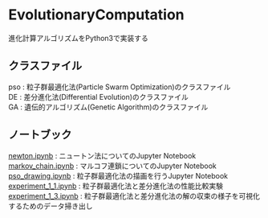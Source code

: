 # EvolutionaryComputation
進化計算アルゴリズムをPython3で実装する

## クラスファイル
pso : 粒子群最適化法(Particle Swarm Optimization)のクラスファイル<br>
DE : 差分進化法(Differential Evolution)のクラスファイル<br>
GA : 遺伝的アルゴリズム(Genetic Algorithm)のクラスファイル<br>

## ノートブック
[newton.ipynb](./newton.ipynb) : ニュートン法についてのJupyter Notebook<br>
[markov_chain.ipynb](./markov_chain.ipynb) : マルコフ連鎖についてのJupyter Notebook<br>
[pso_drawing.ipynb](./pso_drawing.ipynb) : 粒子群最適化法の描画を行うJupyter Notebook<br>
[experiment_1_1.ipynb](./experiment_1_1.ipynb) : 粒子群最適化法と差分進化法の性能比較実験<br>
[experiment_1_3.ipynb](./experiment_1_3.ipynb) : 粒子群最適化法と差分進化法の解の収束の様子を可視化するためのデータ掃き出し